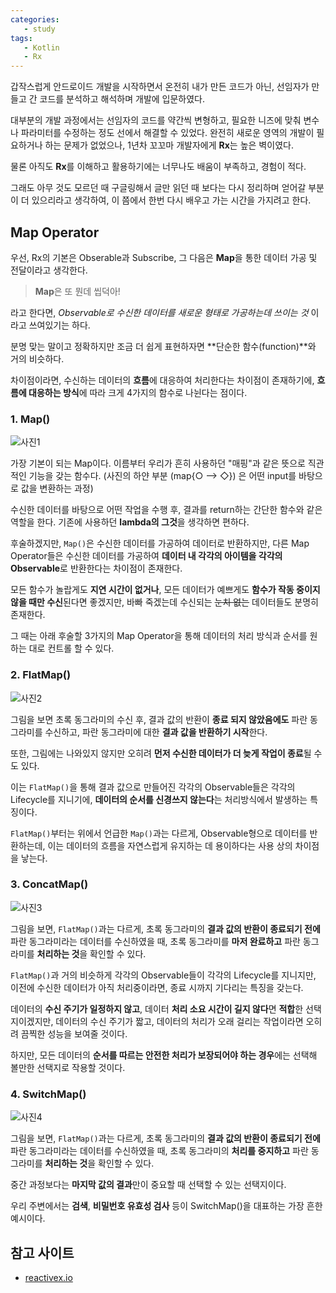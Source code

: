 ```yaml
---
categories: 
   - study
tags:
   - Kotlin
   - Rx
---
```


갑작스럽게 안드로이드 개발을 시작하면서 온전히 내가 만든 코드가 아닌, 선임자가 만들고 간 코드를 분석하고 해석하며 개발에 입문하였다.

대부분의 개발 과정에서는 선임자의 코드를 약간씩 변형하고, 필요한 니즈에 맞춰 변수나 파라미터를 수정하는 정도 선에서 해결할 수 있었다. 완전히 새로운 영역의 개발이 필요하거나 하는 문제가 없었으나, 1년차 꼬꼬마 개발자에게 **Rx**는 높은 벽이였다.

물론 아직도 **Rx**를 이해하고 활용하기에는 너무나도 배움이 부족하고, 경험이 적다. 

그래도 아무 것도 모르던 때 구글링해서 글만 읽던 때 보다는 다시 정리하며 얻어갈 부분이 더 있으리라고 생각하여, 이 쯤에서 한번 다시 배우고 가는 시간을 가지려고 한다.

## Map Operator

우선, Rx의 기본은 Obserable과 Subscribe, 그 다음은 **Map**을 통한 데이터 가공 및 전달이라고 생각한다.

> **Map**은 또 뭔데 씹덕아!

라고 한다면, *Observable로 수신한 데이터를 새로운 형태로 가공하는데 쓰이는 것* 이라고 쓰여있기는 하다.

분명 맞는 말이고 정확하지만 조금 더 쉽게 표현하자면 **단순한 함수(function)**와 거의 비슷하다.

차이점이라면, 수신하는 데이터의 **흐름**에 대응하여 처리한다는 차이점이 존재하기에, **흐름에 대응하는 방식**에 따라 크게 4가지의 함수로 나뉜다는 점이다.



### 1. Map()

![사진1](https://github.com/danggai/danggai.github.io/blob/master/assets/image/20200921/01.png?raw=true)

가장 기본이 되는 Map이다. 이름부터 우리가 흔히 사용하던 "매핑"과 같은 뜻으로 직관적인 기능을 갖는 함수다.
(사진의 하얀 부분 (map{○ --> ◇}) 은 어떤 input를 바탕으로 값을 변환하는 과정)

수신한 데이터를 바탕으로 어떤 작업을 수행 후, 결과를 return하는 간단한 함수와 같은 역할을 한다. 기존에 사용하던 **lambda의 그것**을 생각하면 편하다.

후술하겠지만, `Map()`은 수신한 데이터를 가공하여 데이터로 반환하지만, 다른 Map Operator들은 수신한 데이터를 가공하여 **데이터 내 각각의 아이템을 각각의 Observable**로 반환한다는 차이점이 존재한다. 



모든 함수가 놀랍게도 **지연 시간이 없거나**, 모든 데이터가 예쁘게도 **함수가 작동 중이지 않을 때만 수신**된다면 좋겠지만, 바빠 죽겠는데 수신되는 ~~눈치 없는~~ 데이터들도 분명히 존재한다.

그 때는 아래 후술할 3가지의 Map Operator을 통해 데이터의 처리 방식과 순서를 원하는 대로 컨트롤 할 수 있다. 



### 2. FlatMap()

![사진2](https://github.com/danggai/danggai.github.io/blob/master/assets/image/20200921/02.png?raw=true)

그림을 보면 초록 동그라미의 수신 후, 결과 값의 반환이 **종료 되지 않았음에도** 파란 동그라미를 수신하고, 파란 동그라미에 대한 **결과 값을 반환하기 시작**한다.

또한, 그림에는 나와있지 않지만 오히려 **먼저 수신한 데이터가 더 늦게 작업이 종료**될 수도 있다.

이는 `FlatMap()`을 통해 결과 값으로 만들어진 각각의 Observable들은 각각의 Lifecycle를 지니기에, **데이터의 순서를 신경쓰지 않는다**는 처리방식에서 발생하는 특징이다.



`FlatMap()`부터는 위에서 언급한 `Map()`과는 다르게, Observable형으로 데이터를 반환하는데, 이는 데이터의 흐름을 자연스럽게 유지하는 데 용이하다는 사용 상의 차이점을 낳는다. 



### 3. ConcatMap()

![사진3](https://github.com/danggai/danggai.github.io/blob/master/assets/image/20200921/03.png?raw=true)

그림을 보면, `FlatMap()`과는 다르게, 초록 동그라미의 **결과 값의 반환이 종료되기 전에** 파란 동그라미라는 데이터를 수신하였을 때, 초록 동그라미를 **마저 완료하고** 파란 동그라미를 **처리하는 것**을 확인할 수 있다.

`FlatMap()`과 거의 비슷하게 각각의 Observable들이 각각의 Lifecycle를 지니지만, 이전에 수신한 데이터가 아직 처리중이라면, 종료 시까지 기다리는 특징을 갖는다.

데이터의 **수신 주기가 일정하지 않고**, 데이터 **처리 소요 시간이 길지 않다**면 **적합**한 선택지이겠지만, 데이터의 수신 주기가 짧고, 데이터의 처리가 오래 걸리는 작업이라면 오히려 끔찍한 성능을 보여줄 것이다.

하지만, 모든 데이터의 **순서를 따르는 안전한 처리가 보장되어야 하는 경우**에는 선택해 볼만한 선택지로 작용할 것이다.



### 4. SwitchMap()

![사진4](https://github.com/danggai/danggai.github.io/blob/master/assets/image/20200921/04.png?raw=true)

그림을 보면, `FlatMap()`과는 다르게, 초록 동그라미의 **결과 값의 반환이 종료되기 전에** 파란 동그라미라는 데이터를 수신하였을 때, 초록 동그라미의 **처리를 중지하고** 파란 동그라미를 **처리하는 것**을 확인할 수 있다.

중간 과정보다는 **마지막 값의 결과**만이 중요할 때 선택할 수 있는 선택지이다.

우리 주변에서는 **검색**, **비밀번호 유효성 검사** 등이 SwitchMap()을 대표하는 가장 흔한 예시이다.



## 참고 사이트

  - [reactivex.io](http://reactivex.io/RxJava/javadoc/io/reactivex/Flowable.html#flatMap-io.reactivex.functions.Function-)